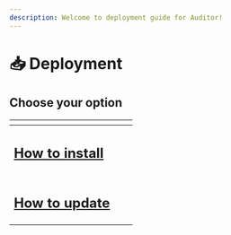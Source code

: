 ```yaml
---
description: Welcome to deployment guide for Auditor!
---
```


# 📥 Deployment

## Choose your option

<table data-view="cards"><thead><tr><th></th><th></th><th data-hidden></th></tr></thead><tbody><tr><td><h2><a href="installation.md">How to install</a></h2></td><td></td><td></td></tr><tr><td><h2><a href="update.md">How to update</a></h2></td><td></td><td></td></tr></tbody></table>

